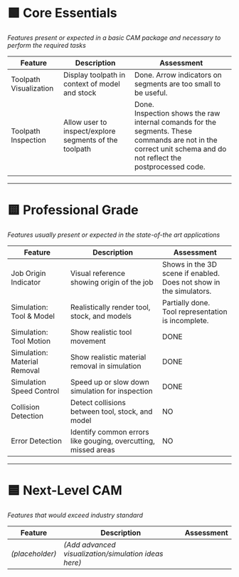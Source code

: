 # 🟩 Core Essentials
*Features present or expected in a basic CAM package and necessary to perform the required tasks*

| Feature                | Description                                            | Assessment                                                                                                                                                          |
| ---------------------- | ------------------------------------------------------ | ------------------------------------------------------------------------------------------------------------------------------------------------------------------- |
| Toolpath Visualization | Display toolpath in context of model and stock         | Done.  Arrow indicators on segments are too small to be useful.                                                                                                     |
| Toolpath Inspection    | Allow user to inspect/explore segments of the toolpath | Done. <br>Inspection shows the raw internal comands for the segments.  These commands are not in the correct unit schema and do not reflect the postprocessed code. |
|                        |                                                        |                                                                                                                                                                     |

---

# 🟨 Professional Grade
*Features usually present or expected in the state-of-the art applications*

| Feature                      | Description                                                    | Assessment                                                            |
| ---------------------------- | -------------------------------------------------------------- | --------------------------------------------------------------------- |
| Job Origin Indicator         | Visual reference showing origin of the job                     | Shows in the 3D scene if enabled.<br>Does not show in the simulators. |
| Simulation: Tool & Model     | Realistically render tool, stock, and models                   | Partially done. <br>Tool representation is incomplete.                |
| Simulation: Tool Motion      | Show realistic tool movement                                   | DONE                                                                  |
| Simulation: Material Removal | Show realistic material removal in simulation                  | DONE                                                                  |
| Simulation Speed Control     | Speed up or slow down simulation for inspection                | DONE                                                                  |
| Collision Detection          | Detect collisions between tool, stock, and model               | NO                                                                    |
| Error Detection              | Identify common errors like gouging, overcutting, missed areas | NO                                                                    |

---

# 🟦 Next-Level CAM
*Features that would exceed industry standard*

| Feature | Description | Assessment |
|--------|-------------|------------|
| *(placeholder)* | *(Add advanced visualization/simulation ideas here)* | |
